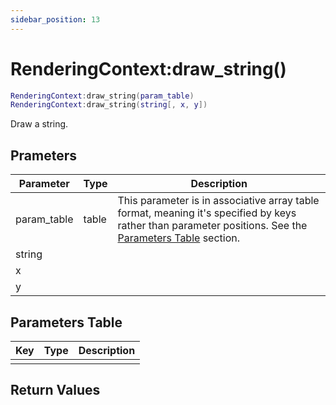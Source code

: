 ```yaml
---
sidebar_position: 13
---
```


# RenderingContext:draw_string()
```lua
RenderingContext:draw_string(param_table)
RenderingContext:draw_string(string[, x, y])
```
Draw a string.


## Prameters
|Parameter|Type|Description|
|-|-|-|
|param_table|table|This parameter is in associative array table format, meaning it's specified by keys rather than parameter positions. See the [Parameters Table](#parameters-table) section.|
|string|||
|x|||
|y|||


## Parameters Table
|Key|Type|Description|
|-|-|-|
| | | |


## Return Values
